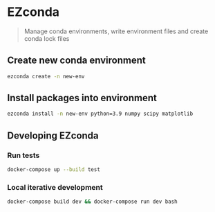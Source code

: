 # EZconda

> Manage conda environments, write environment files and create conda lock files

## Create new conda environment
```bash
ezconda create -n new-env
```

## Install packages into environment

```bash
ezconda install -n new-env python=3.9 numpy scipy matplotlib
```

## Developing EZconda

### Run tests

```bash
docker-compose up --build test
```

### Local iterative development

```bash
docker-compose build dev && docker-compose run dev bash
```